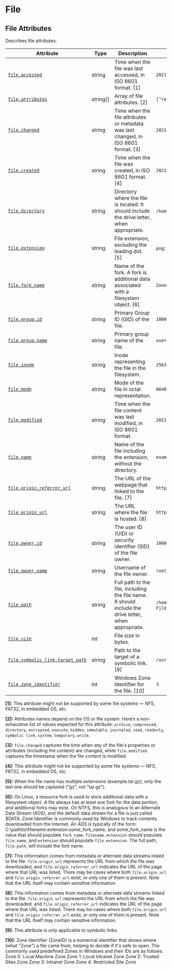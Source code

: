 <!--- Hugo front matter used to generate the website version of this page:
--->

<!-- NOTE: THIS FILE IS AUTOGENERATED. DO NOT EDIT BY HAND. -->
<!-- see templates/registry/markdown/attribute_namespace.md.j2 -->

# File

## File Attributes

Describes file attributes.

| Attribute | Type | Description | Examples | Stability |
|---|---|---|---|---|
| <a id="file-accessed" href="#file-accessed">`file.accessed`</a> | string | Time when the file was last accessed, in ISO 8601 format. [1] | `2021-01-01T12:00:00Z` | ![Experimental](https://img.shields.io/badge/-experimental-blue) |
| <a id="file-attributes" href="#file-attributes">`file.attributes`</a> | string[] | Array of file attributes. [2] | `["readonly", "hidden"]` | ![Experimental](https://img.shields.io/badge/-experimental-blue) |
| <a id="file-changed" href="#file-changed">`file.changed`</a> | string | Time when the file attributes or metadata was last changed, in ISO 8601 format. [3] | `2021-01-01T12:00:00Z` | ![Experimental](https://img.shields.io/badge/-experimental-blue) |
| <a id="file-created" href="#file-created">`file.created`</a> | string | Time when the file was created, in ISO 8601 format. [4] | `2021-01-01T12:00:00Z` | ![Experimental](https://img.shields.io/badge/-experimental-blue) |
| <a id="file-directory" href="#file-directory">`file.directory`</a> | string | Directory where the file is located. It should include the drive letter, when appropriate. | `/home/user`; `C:\Program Files\MyApp` | ![Experimental](https://img.shields.io/badge/-experimental-blue) |
| <a id="file-extension" href="#file-extension">`file.extension`</a> | string | File extension, excluding the leading dot. [5] | `png`; `gz` | ![Experimental](https://img.shields.io/badge/-experimental-blue) |
| <a id="file-fork-name" href="#file-fork-name">`file.fork_name`</a> | string | Name of the fork. A fork is additional data associated with a filesystem object. [6] | `Zone.Identifer` | ![Experimental](https://img.shields.io/badge/-experimental-blue) |
| <a id="file-group-id" href="#file-group-id">`file.group.id`</a> | string | Primary Group ID (GID) of the file. | `1000` | ![Experimental](https://img.shields.io/badge/-experimental-blue) |
| <a id="file-group-name" href="#file-group-name">`file.group.name`</a> | string | Primary group name of the file. | `users` | ![Experimental](https://img.shields.io/badge/-experimental-blue) |
| <a id="file-inode" href="#file-inode">`file.inode`</a> | string | Inode representing the file in the filesystem. | `256383` | ![Experimental](https://img.shields.io/badge/-experimental-blue) |
| <a id="file-mode" href="#file-mode">`file.mode`</a> | string | Mode of the file in octal representation. | `0640` | ![Experimental](https://img.shields.io/badge/-experimental-blue) |
| <a id="file-modified" href="#file-modified">`file.modified`</a> | string | Time when the file content was last modified, in ISO 8601 format. | `2021-01-01T12:00:00Z` | ![Experimental](https://img.shields.io/badge/-experimental-blue) |
| <a id="file-name" href="#file-name">`file.name`</a> | string | Name of the file including the extension, without the directory. | `example.png` | ![Experimental](https://img.shields.io/badge/-experimental-blue) |
| <a id="file-origin-referrer-url" href="#file-origin-referrer-url">`file.origin_referrer_url`</a> | string | The URL of the webpage that linked to the file. [7] | `http://example.com/article1.html` | ![Experimental](https://img.shields.io/badge/-experimental-blue) |
| <a id="file-origin-url" href="#file-origin-url">`file.origin_url`</a> | string | The URL where the file is hosted. [8] | `http://example.com/imgs/article1_img1.jpg` | ![Experimental](https://img.shields.io/badge/-experimental-blue) |
| <a id="file-owner-id" href="#file-owner-id">`file.owner.id`</a> | string | The user ID (UID) or security identifier (SID) of the file owner. | `1000` | ![Experimental](https://img.shields.io/badge/-experimental-blue) |
| <a id="file-owner-name" href="#file-owner-name">`file.owner.name`</a> | string | Username of the file owner. | `root` | ![Experimental](https://img.shields.io/badge/-experimental-blue) |
| <a id="file-path" href="#file-path">`file.path`</a> | string | Full path to the file, including the file name. It should include the drive letter, when appropriate. | `/home/alice/example.png`; `C:\Program Files\MyApp\myapp.exe` | ![Experimental](https://img.shields.io/badge/-experimental-blue) |
| <a id="file-size" href="#file-size">`file.size`</a> | int | File size in bytes. |  | ![Experimental](https://img.shields.io/badge/-experimental-blue) |
| <a id="file-symbolic-link-target-path" href="#file-symbolic-link-target-path">`file.symbolic_link.target_path`</a> | string | Path to the target of a symbolic link. [9] | `/usr/bin/python3` | ![Experimental](https://img.shields.io/badge/-experimental-blue) |
| <a id="file-zone-identifier" href="#file-zone-identifier">`file.zone_identifier`</a> | int | Windows Zone Identifier for the file. [10] | `3` | ![Experimental](https://img.shields.io/badge/-experimental-blue) |

**[1]:** This attribute might not be supported by some file systems — NFS, FAT32, in embedded OS, etc.

**[2]:** Attributes names depend on the OS or file system. Here’s a non-exhaustive list of values expected for this attribute: `archive`, `compressed`, `directory`, `encrypted`, `execute`, `hidden`, `immutable`, `journaled`, `read`, `readonly`, `symbolic link`, `system`, `temporary`, `write`.

**[3]:** `file.changed` captures the time when any of the file's properties or attributes (including the content) are changed, while `file.modified` captures the timestamp when the file content is modified.

**[4]:** This attribute might not be supported by some file systems — NFS, FAT32, in embedded OS, etc.

**[5]:** When the file name has multiple extensions (example.tar.gz), only the last one should be captured ("gz", not "tar.gz").

**[6]:** On Linux, a resource fork is used to store additional data with a filesystem object. A file always has at least one fork for the data portion, and additional forks may exist.
On NTFS, this is analogous to an Alternate Data Stream (ADS), and the default data stream for a file is just called $DATA. Zone.Identifier is commonly used by Windows to track contents downloaded from the Internet. An ADS is typically of the form: C:\path\to\filename.extension:some_fork_name, and some_fork_name is the value that should populate `fork_name`. `filename.extension` should populate `file.name`, and `extension` should populate `file.extension`. The full path, `file.path`, will include the fork name.

**[7]:** This information comes from metadata or alternate data streams linked to the file. `file.origin_url` represents the URL from which the file was downloaded, and `file.origin_referrer_url` indicates the URL of the page where that URL was listed. There may be cases where both `file.origin_url` and `file.origin_referrer_url` exist, or only one of them is present. Note that the URL itself may contain sensitive information.

**[8]:** This information comes from metadata or alternate data streams linked to the file. `file.origin_url` represents the URL from which the file was downloaded, and `file.origin_referrer_url` indicates the URL of the page where that URL was listed. There may be cases where both `file.origin_url` and `file.origin_referrer_url` exist, or only one of them is present. Note that the URL itself may contain sensitive information.

**[9]:** This attribute is only applicable to symbolic links.

**[10]:** Zone Identifier (ZoneID) is a numerical identifier that shows where (what "Zone") a file came from, helping to decide if it's safe to open. The commonly used predefined Zones in Windows and their IDs are as follows: Zone 0: Local Machine Zone Zone 1: Local Intranet Zone Zone 2: Trusted Sites Zone Zone 3: Intranet Zone Zone 4: Restricted Site Zone
